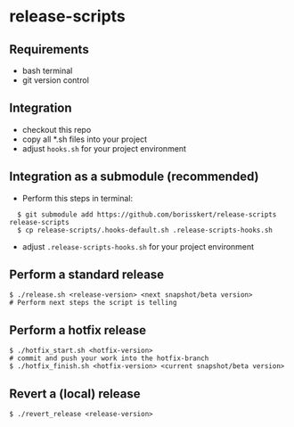 # release-scripts

## Requirements

* bash terminal
* git version control

## Integration

* checkout this repo
* copy all *.sh files into your project
* adjust `hooks.sh` for your project environment

## Integration as a submodule (recommended)

* Perform this steps in terminal:

```
  $ git submodule add https://github.com/borisskert/release-scripts release-scripts
  $ cp release-scripts/.hooks-default.sh .release-scripts-hooks.sh
```

* adjust `.release-scripts-hooks.sh` for your project environment

## Perform a standard release

    $ ./release.sh <release-version> <next snapshot/beta version>
    # Perform next steps the script is telling

## Perform a hotfix release

    $ ./hotfix_start.sh <hotfix-version>
    # commit and push your work into the hotfix-branch
    $ ./hotfix_finish.sh <hotfix-version> <current snapshot/beta version>

## Revert a (local) release

    $ ./revert_release <release-version>

